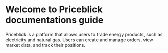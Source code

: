 # Welcome to Priceblick documentations guide 

Priceblick is a platform that allows users to trade energy products, such as electricity and natural gas. Users can create and manage orders, view market data, and track their positions.
